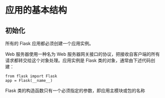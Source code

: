 # 应用的基本结构

## 初始化

所有的 Flask 应用都必须创建一个应用实例。

Web 服务器使用一种名为 Web 服务器网关接口的协议，把接收自客户端的所有请求都转交给这个对象处理。应用实例是 Flask 类的对象，通常由下述代码创建：

```python3
from flask import Flask
app = Flask(__name__)
```

Flask 类的构造函数只有一个必须指定的参数，即应用主模块或包的名称
